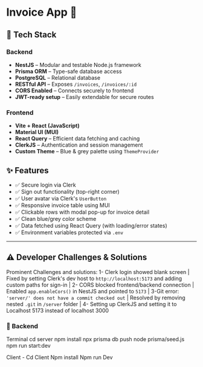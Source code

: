 # Invoice App 🧾


## 🔧 Tech Stack

### Backend
- **NestJS** – Modular and testable Node.js framework
- **Prisma ORM** – Type-safe database access
- **PostgreSQL** – Relational database
- **RESTful API** – Exposes `/invoices`, `/invoices/:id`
- **CORS Enabled** – Connects securely to frontend
- **JWT-ready setup** – Easily extendable for secure routes

### Frontend
- **Vite + React (JavaScript)** 
- **Material UI (MUI)**
- **React Query** – Efficient data fetching and caching
- **ClerkJS** – Authentication and session management
- **Custom Theme** – Blue & grey palette using `ThemeProvider`


## ✨ Features

- ✅ Secure login via Clerk
- ✅ Sign out functionality (top-right corner)
- ✅ User avatar via Clerk's `UserButton`
- ✅ Responsive invoice table using MUI
- ✅ Clickable rows with modal pop-up for invoice detail
- ✅ Clean blue/grey color scheme
- ✅ Data fetched using React Query (with loading/error states)
- ✅ Environment variables protected via `.env`

---

## ⚠️ Developer Challenges & Solutions

Prominent Challenges and solutions:
1- Clerk login showed blank screen | Fixed by setting Clerk's dev host to `http://localhost:5173` and adding custom paths for sign-in |
2- CORS blocked frontend/backend connection | Enabled `app.enableCors()` in NestJS and pointed to `5173` |
3-Git error: `'server/' does not have a commit checked out` | Resolved by removing nested `.git` in `/server` folder |
4- Setting up ClerkJS and setting it to Localhost 5173 instead of localhost 3000



### 🔧 Backend
Terminal
cd server
npm install
npx prisma db push
node prisma/seed.js
npm run start:dev

Client -
Cd Client
Npm install
Npm run Dev 
